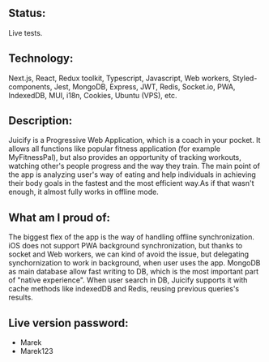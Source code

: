 <h2>Status:</h2>

Live tests.

<h2>Technology:</h2>

Next.js, React, Redux toolkit, Typescript, Javascript, Web workers, Styled-components, Jest, MongoDB, Express, JWT, Redis, Socket.io, PWA, IndexedDB, MUI, i18n, Cookies, Ubuntu (VPS), etc.

<h2>Description:</h2>

Juicify is a Progressive Web Application, which is a coach in your pocket. It allows all functions like popular fitness application (for example MyFitnessPal), but also provides an opportunity of tracking workouts, watching other's people progress and the way they train. The main point of the app is analyzing user's way of eating and help individuals in achieving their body goals in the fastest and the most efficient way.As if that wasn't enough, it almost fully works in offline mode.

<h2>What am I proud of:</h2>

The biggest flex of the app is the way of handling offline synchronization. iOS does not support PWA background synchronization, but thanks to socket and Web workers, we can kind of avoid the issue, but delegating synchornization to work in background, when user uses the app. MongoDB as main database allow fast writing to DB, which is the most important part of "native experience". When user search in DB, Juicify supports it with cache methods like indexedDB and Redis, reusing previous queries's results.

<h2>Live version password:</h2>

- Marek
- Marek123
